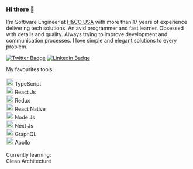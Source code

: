 ### Hi there 👋

I'm Software Engineer at <a href="https://www.hcoadvisors.com/">H&CO USA</a> with more than 17 years of experience delivering tech solutions. An avid programmer and fast learner. Obsessed with details and quality. Always trying to improve development and communication processes. I love simple and elegant solutions to every problem.

[![Twitter Badge](https://img.shields.io/badge/-@raphaeljoer-1ca0f1?style=flat-square&labelColor=1ca0f1&logo=twitter&logoColor=white&link=https://twitter.com/raphaeljoer)](https://twitter.com/raphaeljoer)
[![Linkedin Badge](https://img.shields.io/badge/-Raphael%20Joer-blue?style=flat-square&logo=Linkedin&logoColor=white&link=https://www.linkedin.com/in/raphaeljoer)](https://www.linkedin.com/in/raphaeljoer)

My favourites tools:
<br/>
<br/>
<img src="https://i.ibb.co/PZ2XZgr/ts.png" width="20"/> TypeScript
<br/>
<img src="https://i.ibb.co/nw7bwV8/react.png" width="20"/> React Js
<br/>
<img src="https://i.ibb.co/JRHwxyR/redux-react-javascript-freecodecamp-npm-png-favpng-6-F2x50vis-Ku-C0tr-BQ0952-Cm1-E-t.jpg" width="20"/> Redux
<br/>
<img src="https://i.ibb.co/nw7bwV8/react.png" width="20"/> React Native
<br/>
<img src="https://i.ibb.co/t3CwZkb/68747470733a2f2f692e6962622e636f2f7656786d794e322f6e6f64652e706e67.png" width="20"/> Node Js
<br/>
<img src="https://i.ibb.co/BsJh9n7/nextjs.png" width="20"/> Next Js
<br/>
<img src="https://i.ibb.co/TH3HpPM/68747470733a2f2f692e6962622e636f2f326e724e537a662f6772617068716c2e706e67.png" width="20"/> GraphQL
<br/>
<img src="https://i.ibb.co/j4CMBK3/68747470733a2f2f692e6962622e636f2f5430587a59564b2f61706f6c6c6f2e706e67.png" width="20"/> Apollo
<br/>
<br/>
Currently learning:
<br/>
Clean Architecture
